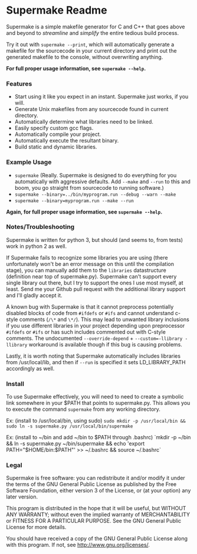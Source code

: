 Supermake Readme
================

Supermake is a simple makefile generator for C and C++ that goes above and beyond to _streamline_ and _simplify_ the entire tedious build process.

Try it out with `supermake --print`, which will automatically generate a makefile for the sourcecode in your current directory and print out the generated makefile to the console, without overwriting anything.

**For full proper usage information, see `supermake --help`.**

### Features
* Start using it like you expect in an instant. Supermake just works, if you will.
* Generate Unix makefiles from any sourcecode found in current directory.
* Automatically determine what libraries need to be linked.
* Easily specify custom gcc flags.
* Automatically compile your project.
* Automatically execute the resultant binary.
* Build static and dynamic libraries.

### Example Usage
* `supermake` (Really. Supermake is designed to do everything for you automatically with aggressive defaults. Add `--make` and `--run` to this and boom, you go straight from sourcecode to running software.)
* `supermake --binary=../bin/myprogram.run --debug --warn --make`
* `supermake --binary=myprogram.run --make --run`

**Again, for full proper usage information, see `supermake --help`.**

### Notes/Troubleshooting
Supermake is written for python 3, but should (and seems to, from tests) work in python 2 as well.

If Supermake fails to recognize some libraries you are using (there unfortunately won't be an error message on this until the compilation stage), you can manually add them to the `libraries` datastructure (definition near top of supermake.py). Supermake can't support every single library out there, but I try to support the ones I use most myself, at least. Send me your Github pull request with the additional library support and I'll gladly accept it.

A known bug with Supermake is that it cannot preprocess potentially disabled blocks of code from `#ifdefs` or `#ifs` and cannot understand c-style comments (`/\*` and `\*/`). This may lead to unwanted library inclusions if you use different libraries in your project depending upon preprocessor `#ifdefs` or `#ifs` or has such includes commented out with C-style comments. The undocumented `--override-depend` + `--custom=-llibrary -llibrary` workaround is available though if this bug is causing problems.

Lastly, it is worth noting that Supermake automatically includes libraries from /usr/local/lib, and then if `--run` is specified it sets LD_LIBRARY_PATH accordingly as well.

### Install
To use Supermake effectively, you will need to need to create a symbolic link somewhere in your $PATH that points to supermake.py. This allows you to execute the command `supermake` from any working directory.

Ex: (install to /usr/local/bin, using sudo) `sudo mkdir -p /usr/local/bin && sudo ln -s supermake.py /usr/local/bin/supermake`

Ex: (install to ~/bin and add ~/bin to $PATH through .bashrc) `mkdir -p ~/bin && ln -s supermake.py ~/bin/supermake && echo 'export PATH="$HOME/bin:$PATH"' >> ~/.bashrc && source ~/.bashrc`

### Legal
Supermake is free software: you can redistribute it and/or modify
it under the terms of the GNU General Public License as published by
the Free Software Foundation, either version 3 of the License, or
(at your option) any later version.

This program is distributed in the hope that it will be useful,
but WITHOUT ANY WARRANTY; without even the implied warranty of
MERCHANTABILITY or FITNESS FOR A PARTICULAR PURPOSE.  See the
GNU General Public License for more details.

You should have received a copy of the GNU General Public License
along with this program.  If not, see <http://www.gnu.org/licenses/>.
